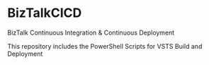 # BizTalkCICD
BizTalk Continuous Integration &amp; Continuous Deployment 

This repository includes the PowerShell Scripts for VSTS Build and Deployment
